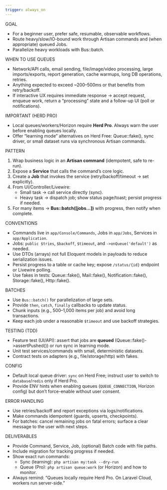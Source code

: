 ```yaml
---
trigger: always_on
---
```


GOAL
- For a beginner user, prefer safe, resumable, observable workflows.
- Route heavy/slow/IO-bound work through Artisan commands and (when appropriate) queued Jobs.
- Parallelize heavy workloads with Bus::batch.

WHEN TO USE QUEUES
- Network/API calls, email sending, file/image/video processing, large imports/exports, report generation, cache warmups, long DB operations, retries.
- Anything expected to exceed ~200–500ms or that benefits from retry/backoff.
- If interactive UX requires immediate response → accept request, enqueue work, return a “processing” state and a follow-up UI (poll or notifications).

IMPORTANT (HERD PRO)
- Local queues/workers/Horizon require **Herd Pro**. Always warn the user before enabling queues locally.
- Offer “learning mode” alternatives on Herd Free: Queue::fake(), sync driver, or small dataset runs via synchronous Artisan commands.

PATTERN
1) Wrap business logic in an **Artisan command** (idempotent, safe to re-run).
2) Expose a **Service** that calls the command’s core logic.
3) Create a **Job** that invokes the service (retry/backoff/timeout → set explicitly).
4) From UI/Controller/Livewire:
   - Small task → call service directly (sync).
   - Heavy task → dispatch job; show status page/toast; persist progress if needed.
5) For many items → **Bus::batch([jobs...])** with progress, then notify when complete.

CONVENTIONS
- Commands live in `app/Console/Commands`, Jobs in `app/Jobs`, Services in `app/Application`.
- Jobs: `public $tries`, `$backoff`, `$timeout`, and `->onQueue('default')` as needed.
- Use DTOs (arrays) not full Eloquent models in payloads to reduce serialization issues.
- Persist progress to a table or cache key; expose `/status/{id}` endpoint or Livewire polling.
- Use fakes in tests: Queue::fake(), Mail::fake(), Notification::fake(), Storage::fake(), Http::fake().

BATCHES
- Use `Bus::batch()` for parallelization of large sets.
- Provide `then`, `catch`, `finally` callbacks to update status.
- Chunk inputs (e.g., 500–1,000 items per job) and avoid long transactions.
- Keep each job under a reasonable `$timeout` and use backoff strategies.

TESTING (TDD)
- Feature test (UI/API): assert that jobs are **queued** (Queue::fake()->assertPushed()) or run sync in learning mode.
- Unit test services/commands with small, deterministic datasets.
- Contract tests on adapters (e.g., file/storage/http) with fakes.

CONFIG
- Default local queue driver: `sync` on Herd Free; instruct user to switch to `database`/`redis` only if Herd Pro.
- Provide ENV hints when enabling queues (`QUEUE_CONNECTION`, Horizon config) but don’t force-enable without user consent.

ERROR HANDLING
- Use retries/backoff and report exceptions via logs/notifications.
- Make commands idempotent (guards, upserts, checkpoints).
- For batches: cancel remaining jobs on fatal errors; surface a clear message to the user with next steps.

DELIVERABLES
- Provide Command, Service, Job, (optional) Batch code with file paths.
- Include migration for tracking progress if needed.
- Show exact run commands:
  - Sync (learning): `php artisan my:task --dry-run`
  - Queue (Pro): `php artisan queue:work` (or Horizon) and how to monitor.
- Always remind: “Queues locally require Herd Pro. On Laravel Cloud, workers run server-side.”